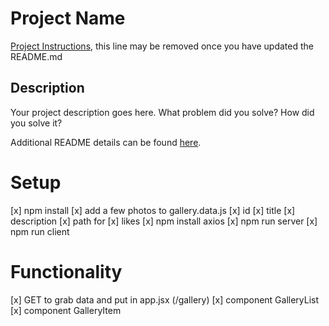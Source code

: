 # Project Name

[Project Instructions](./INSTRUCTIONS.md), this line may be removed once you have updated the README.md

## Description

Your project description goes here. What problem did you solve? How did you solve it?

Additional README details can be found [here](https://github.com/PrimeAcademy/readme-template/blob/master/README.md).

# Setup
[x] npm install
[x] add a few photos to gallery.data.js
    [x] id
    [x] title
    [x] description
    [x] path for
    [x] likes
[x] npm install axios
[x] npm run server
[x] npm run client

# Functionality
[x] GET to grab data and put in app.jsx (/gallery)
[x] component GalleryList
[x] component GalleryItem



